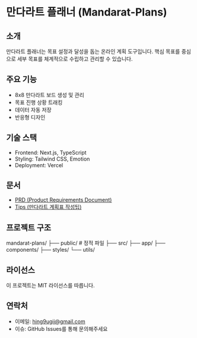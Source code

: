 # 만다라트 플래너 (Mandarat-Plans)

## 소개

만다라트 플래너는 목표 설정과 달성을 돕는 온라인 계획 도구입니다. 핵심 목표를 중심으로 세부 목표를 체계적으로 수립하고 관리할 수 있습니다.

## 주요 기능

- 8x8 만다라트 보드 생성 및 관리
- 목표 진행 상황 트래킹
- 데이터 자동 저장
- 반응형 디자인

## 기술 스택

- Frontend: Next.js, TypeScript
- Styling: Tailwind CSS, Emotion
- Deployment: Vercel

## 문서

- [PRD (Product Requirements Document)](./docs/PRD.md)
- [Tips (만다라트 계획표 작성팁)](./docs/Tips.md)

## 프로젝트 구조

mandarat-plans/
├── public/ # 정적 파일
├── src/
├── app/
├── components/
├── styles/
└── utils/

## 라이선스

이 프로젝트는 MIT 라이선스를 따릅니다.

## 연락처

- 이메일: hing9ugii@gmail.com
- 이슈: GitHub Issues를 통해 문의해주세요
